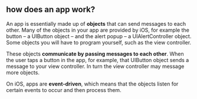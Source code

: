 ## how does an app work?

An app is essentially made up of **objects** that can send messages to each other. Many of the objects in your app are provided by iOS, for example the button – a UIButton object – and the alert popup – a UIAlertController object. Some objects you will have to program yourself, such as the view controller.
These objects **communicate by passing messages to each other**. When the user taps a button in the app, for example, that UIButton object sends a message to your view controller. In turn the view controller may message more objects.
On iOS, apps are **event-driven**, which means that the objects listen for certain events to occur and then process them.